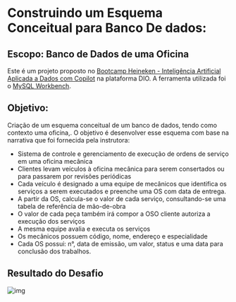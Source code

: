 # Construindo um Esquema Conceitual para Banco De dados:

## Escopo: Banco de Dados de uma Oficina

Este é um projeto proposto no [Bootcamp Heineken - Inteligência Artificial Aplicada a Dados com Copilot](https://web.dio.me/track/coding-the-future-heineken-ia-para-analise-de-dados) na plataforma DIO. 
A ferramenta utilizada foi o [MySQL Workbench](https://www.mysql.com/products/workbench/).

## Objetivo:
Criação de um esquema conceitual de um banco de dados, tendo como contexto uma oficina,. O objetivo é desenvolver esse esquema com base na narrativa que foi fornecida pela instrutora:

- Sistema de controle e gerenciamento de execução de ordens de serviço em uma oficina mecânica
- Clientes levam veículos à oficina mecânica para serem consertados ou para passarem por revisões periódicas
- Cada veículo é designado a uma equipe de mecânicos que identifica os serviços a serem executados e preenche uma OS com data de entrega.
- A partir da OS, calcula-se o valor de cada serviço, consultando-se uma tabela de referência de mão-de-obra
- O valor de cada peça também irá compor a OSO cliente autoriza a execução dos serviços
- A mesma equipe avalia e executa os serviços
- Os mecânicos possuem código, nome, endereço e especialidade
- Cada OS possui: n°, data de emissão, um valor, status e uma data para conclusão dos trabalhos.

## Resultado do Desafio
![img](https://github.com/)